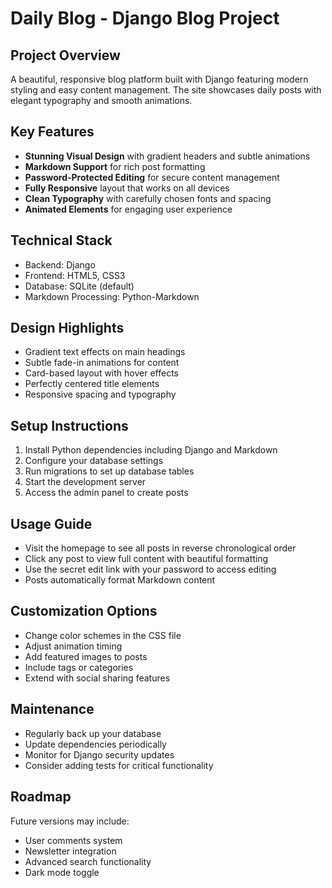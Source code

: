 # Daily Blog - Django Blog Project

## Project Overview
A beautiful, responsive blog platform built with Django featuring modern styling and easy content management. The site showcases daily posts with elegant typography and smooth animations.

## Key Features
- **Stunning Visual Design** with gradient headers and subtle animations
- **Markdown Support** for rich post formatting
- **Password-Protected Editing** for secure content management
- **Fully Responsive** layout that works on all devices
- **Clean Typography** with carefully chosen fonts and spacing
- **Animated Elements** for engaging user experience

## Technical Stack
- Backend: Django
- Frontend: HTML5, CSS3
- Database: SQLite (default)
- Markdown Processing: Python-Markdown

## Design Highlights
- Gradient text effects on main headings
- Subtle fade-in animations for content
- Card-based layout with hover effects
- Perfectly centered title elements
- Responsive spacing and typography

## Setup Instructions
1. Install Python dependencies including Django and Markdown
2. Configure your database settings
3. Run migrations to set up database tables
4. Start the development server
5. Access the admin panel to create posts

## Usage Guide
- Visit the homepage to see all posts in reverse chronological order
- Click any post to view full content with beautiful formatting
- Use the secret edit link with your password to access editing
- Posts automatically format Markdown content

## Customization Options
- Change color schemes in the CSS file
- Adjust animation timing
- Add featured images to posts
- Include tags or categories
- Extend with social sharing features

## Maintenance
- Regularly back up your database
- Update dependencies periodically
- Monitor for Django security updates
- Consider adding tests for critical functionality

## Roadmap
Future versions may include:
- User comments system
- Newsletter integration
- Advanced search functionality
- Dark mode toggle
